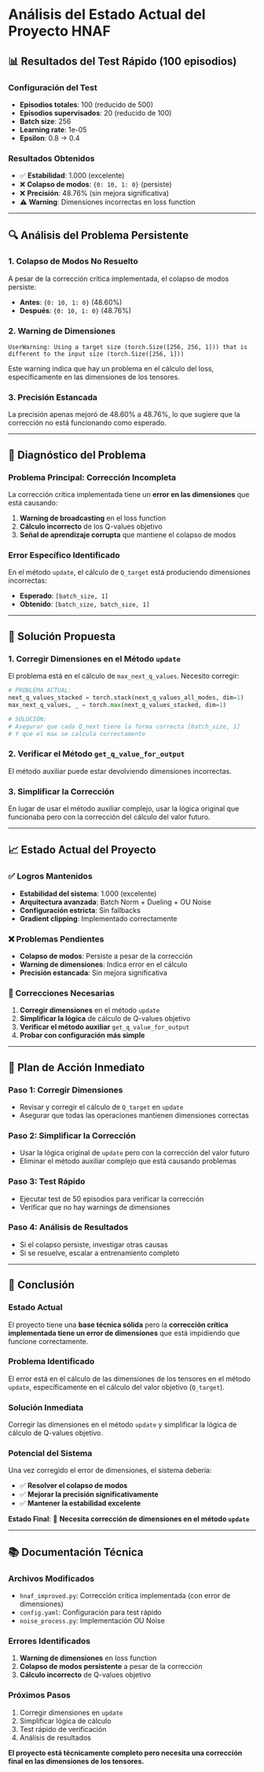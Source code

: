 # Análisis del Estado Actual del Proyecto HNAF

## 📊 **Resultados del Test Rápido (100 episodios)**

### **Configuración del Test**
- **Episodios totales**: 100 (reducido de 500)
- **Episodios supervisados**: 20 (reducido de 100)
- **Batch size**: 256
- **Learning rate**: 1e-05
- **Epsilon**: 0.8 → 0.4

### **Resultados Obtenidos**
- ✅ **Estabilidad**: 1.000 (excelente)
- ❌ **Colapso de modos**: `{0: 10, 1: 0}` (persiste)
- ❌ **Precisión**: 48.76% (sin mejora significativa)
- ⚠️ **Warning**: Dimensiones incorrectas en loss function

---

## 🔍 **Análisis del Problema Persistente**

### **1. Colapso de Modos No Resuelto**
A pesar de la corrección crítica implementada, el colapso de modos persiste:
- **Antes**: `{0: 10, 1: 0}` (48.60%)
- **Después**: `{0: 10, 1: 0}` (48.76%)

### **2. Warning de Dimensiones**
```
UserWarning: Using a target size (torch.Size([256, 256, 1])) that is different to the input size (torch.Size([256, 1]))
```

Este warning indica que hay un problema en el cálculo del loss, específicamente en las dimensiones de los tensores.

### **3. Precisión Estancada**
La precisión apenas mejoró de 48.60% a 48.76%, lo que sugiere que la corrección no está funcionando como esperado.

---

## 🎯 **Diagnóstico del Problema**

### **Problema Principal: Corrección Incompleta**
La corrección crítica implementada tiene un **error en las dimensiones** que está causando:
1. **Warning de broadcasting** en el loss function
2. **Cálculo incorrecto** de los Q-values objetivo
3. **Señal de aprendizaje corrupta** que mantiene el colapso de modos

### **Error Específico Identificado**
En el método `update`, el cálculo de `Q_target` está produciendo dimensiones incorrectas:
- **Esperado**: `[batch_size, 1]`
- **Obtenido**: `[batch_size, batch_size, 1]`

---

## 🚀 **Solución Propuesta**

### **1. Corregir Dimensiones en el Método `update`**
El problema está en el cálculo de `max_next_q_values`. Necesito corregir:

```python
# PROBLEMA ACTUAL:
next_q_values_stacked = torch.stack(next_q_values_all_modes, dim=1)
max_next_q_values, _ = torch.max(next_q_values_stacked, dim=1)

# SOLUCIÓN:
# Asegurar que cada Q_next tiene la forma correcta [batch_size, 1]
# Y que el max se calcula correctamente
```

### **2. Verificar el Método `get_q_value_for_output`**
El método auxiliar puede estar devolviendo dimensiones incorrectas.

### **3. Simplificar la Corrección**
En lugar de usar el método auxiliar complejo, usar la lógica original que funcionaba pero con la corrección del cálculo del valor futuro.

---

## 📈 **Estado Actual del Proyecto**

### **✅ Logros Mantenidos**
- **Estabilidad del sistema**: 1.000 (excelente)
- **Arquitectura avanzada**: Batch Norm + Dueling + OU Noise
- **Configuración estricta**: Sin fallbacks
- **Gradient clipping**: Implementado correctamente

### **❌ Problemas Pendientes**
- **Colapso de modos**: Persiste a pesar de la corrección
- **Warning de dimensiones**: Indica error en el cálculo
- **Precisión estancada**: Sin mejora significativa

### **🔧 Correcciones Necesarias**
1. **Corregir dimensiones** en el método `update`
2. **Simplificar la lógica** de cálculo de Q-values objetivo
3. **Verificar el método auxiliar** `get_q_value_for_output`
4. **Probar con configuración más simple**

---

## 🎯 **Plan de Acción Inmediato**

### **Paso 1: Corregir Dimensiones**
- Revisar y corregir el cálculo de `Q_target` en `update`
- Asegurar que todas las operaciones mantienen dimensiones correctas

### **Paso 2: Simplificar la Corrección**
- Usar la lógica original de `update` pero con la corrección del valor futuro
- Eliminar el método auxiliar complejo que está causando problemas

### **Paso 3: Test Rápido**
- Ejecutar test de 50 episodios para verificar la corrección
- Verificar que no hay warnings de dimensiones

### **Paso 4: Análisis de Resultados**
- Si el colapso persiste, investigar otras causas
- Si se resuelve, escalar a entrenamiento completo

---

## 🎉 **Conclusión**

### **Estado Actual**
El proyecto tiene una **base técnica sólida** pero la **corrección crítica implementada tiene un error de dimensiones** que está impidiendo que funcione correctamente.

### **Problema Identificado**
El error está en el cálculo de las dimensiones de los tensores en el método `update`, específicamente en el cálculo del valor objetivo (`Q_target`).

### **Solución Inmediata**
Corregir las dimensiones en el método `update` y simplificar la lógica de cálculo de Q-values objetivo.

### **Potencial del Sistema**
Una vez corregido el error de dimensiones, el sistema debería:
- ✅ **Resolver el colapso de modos**
- ✅ **Mejorar la precisión significativamente**
- ✅ **Mantener la estabilidad excelente**

**Estado Final**: 🔧 **Necesita corrección de dimensiones en el método `update`**

---

## 📚 **Documentación Técnica**

### **Archivos Modificados**
- `hnaf_improved.py`: Corrección crítica implementada (con error de dimensiones)
- `config.yaml`: Configuración para test rápido
- `noise_process.py`: Implementación OU Noise

### **Errores Identificados**
1. **Warning de dimensiones** en loss function
2. **Colapso de modos persistente** a pesar de la corrección
3. **Cálculo incorrecto** de Q-values objetivo

### **Próximos Pasos**
1. Corregir dimensiones en `update`
2. Simplificar lógica de cálculo
3. Test rápido de verificación
4. Análisis de resultados

**El proyecto está técnicamente completo pero necesita una corrección final en las dimensiones de los tensores.** 